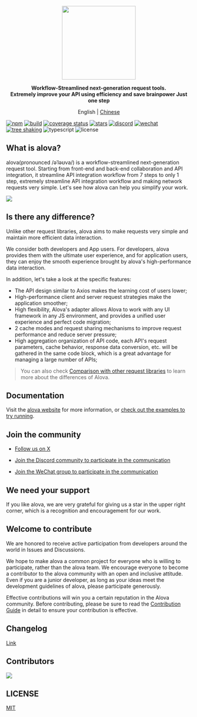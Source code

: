 <p align="center">
<img width="200px" src="https://alova.js.org/img/logo-text-vertical.svg" />
</p>

<p align="center"><b>Workflow-Streamlined next-generation request tools.<br />Extremely improve your API using efficiency and save brainpower Just one step</b></p>

<p align="center">English | <a href="./README.zh-CN.md">Chinese</a></p>

[![npm](https://img.shields.io/npm/v/alova)](https://www.npmjs.com/package/alova)
[![build](https://github.com/alovajs/alova/actions/workflows/release.yml/badge.svg?branch=main)](https://github.com/alovajs/alova/actions/workflows/release.yml)
[![coverage status](https://coveralls.io/repos/github/alovajs/alova/badge.svg?branch=main)](https://coveralls.io/github/alovajs/alova?branch=main)
[![stars](https://img.shields.io/github/stars/alovajs/alova?style=social)](https://github.com/alovajs/alova)
[![discord](https://img.shields.io/badge/chat-Discord-515ff1)](https://discord.gg/S47QGJgkVb)
[![wechat](https://img.shields.io/badge/chat_with_CH-Wechat-07c160)](https://alova.js.org/img/wechat_qrcode.jpg)
[![tree shaking](https://badgen.net/bundlephobia/tree-shaking/alova)](https://bundlephobia.com/package/alova)
![typescript](https://badgen.net/badge/icon/typescript?icon=typescript&label)
![license](https://img.shields.io/badge/license-MIT-blue.svg)

## What is alova?

alova(pronounced /əˈləʊva/) is a workflow-streamlined next-generation request tool. Starting from front-end and back-end collaboration and API integration, it streamline API integration workflow from 7 steps to only 1 step, extremely streamline API integration workflow and making network requests very simple. Let's see how alova can help you simplify your work.

![](https://alova.js.org/img/overview_flow_en.png)

## Is there any difference?

Unlike other request libraries, alova aims to make requests very simple and maintain more efficient data interaction.

We consider both developers and App users. For developers, alova provides them with the ultimate user experience, and for application users, they can enjoy the smooth experience brought by alova's high-performance data interaction.

In addition, let's take a look at the specific features:

- The API design similar to Axios makes the learning cost of users lower;
- High-performance client and server request strategies make the application smoother;
- High flexibility, Alova's adapter allows Alova to work with any UI framework in any JS environment, and provides a unified user experience and perfect code migration;
- 2 cache modes and request sharing mechanisms to improve request performance and reduce server pressure;
- High aggregation organization of API code, each API's request parameters, cache behavior, response data conversion, etc. will be gathered in the same code block, which is a great advantage for managing a large number of APIs;

> You can also check [Comparison with other request libraries](https://alova.js.org/about/comparison) to learn more about the differences of Alova.

## Documentation

Visit the [alova website](https://alova.js.org) for more information, or [check out the examples to try running](https://alova.js.org/category/examples).

## Join the community

- [Follow us on X](https://x.com/alovajs)

- [Join the Discord community to participate in the communication](https://discord.gg/S47QGJgkVb)

- [Join the WeChat group to participate in the communication](https://alova.js.org/img/wechat_qrcode.jpg)

## We need your support

If you like alova, we are very grateful for giving us a star in the upper right corner, which is a recognition and encouragement for our work.

## Welcome to contribute

We are honored to receive active participation from developers around the world in Issues and Discussions.

We hope to make alova a common project for everyone who is willing to participate, rather than the alova team. We encourage everyone to become a contributor to the alova community with an open and inclusive attitude. Even if you are a junior developer, as long as your ideas meet the development guidelines of alova, please participate generously.

Effective contributions will win you a certain reputation in the Alova community. Before contributing, please be sure to read the [Contribution Guide](./CONTRIBUTING.zh-CN.md) in detail to ensure your contribution is effective.

## Changelog

[Link](https://github.com/alovajs/alova/releases)

## Contributors

<a href="https://github.com/alovajs/alova/graphs/contributors">
<img src="https://contrib.rocks/image?repo=alovajs/alova&max=30&columns=10" />
</a>

## LICENSE

[MIT](https://en.wikipedia.org/wiki/MIT_License)
